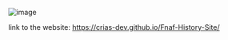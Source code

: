 ![image](https://github.com/Crias-Dev/Fnaf-History-Site/assets/150451796/5b641d3b-50a6-4f05-aaf0-21d744ed8652)

link to the website: https://crias-dev.github.io/Fnaf-History-Site/
